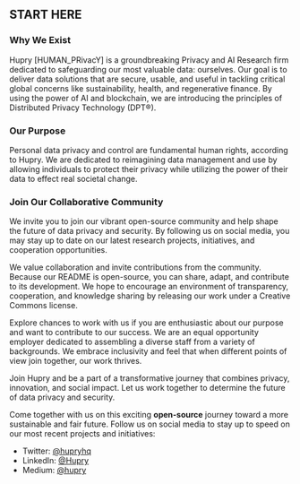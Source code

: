 ## START HERE

### Why We Exist

Hupry [HUMAN_PRivacY] is a groundbreaking Privacy and AI Research firm dedicated to safeguarding our most valuable data: ourselves. Our goal is to deliver data solutions that are secure, usable, and useful in tackling critical global concerns like sustainability, health, and regenerative finance. By using the power of AI and blockchain, we are introducing the principles of Distributed Privacy Technology (DPT®).

### Our Purpose

Personal data privacy and control are fundamental human rights, according to Hupry. We are dedicated to reimagining data management and use by allowing individuals to protect their privacy while utilizing the power of their data to effect real societal change.

### Join Our Collaborative Community

We invite you to join our vibrant open-source community and help shape the future of data privacy and security. By following us on social media, you may stay up to date on our latest research projects, initiatives, and cooperation opportunities.

We value collaboration and invite contributions from the community. Because our README is open-source, you can share, adapt, and contribute to its development. We hope to encourage an environment of transparency, cooperation, and knowledge sharing by releasing our work under a Creative Commons license.

Explore chances to work with us if you are enthusiastic about our purpose and want to contribute to our success. We are an equal opportunity employer dedicated to assembling a diverse staff from a variety of backgrounds. We embrace inclusivity and feel that when different points of view join together, our work thrives.

Join Hupry and be a part of a transformative journey that combines privacy, innovation, and social impact. Let us work together to determine the future of data privacy and security.

Come together with us on this exciting **open-source** journey toward a more sustainable and fair future. Follow us on social media to stay up to speed on our most recent projects and initiatives:

- Twitter: [@hupryhq](https://twitter.com/Hupryhq)
- LinkedIn: [@Hupry](https://www.linkedin.com/company/hupry/)
- Medium: [@hupry](https://medium.com/privacy-and-trust)
